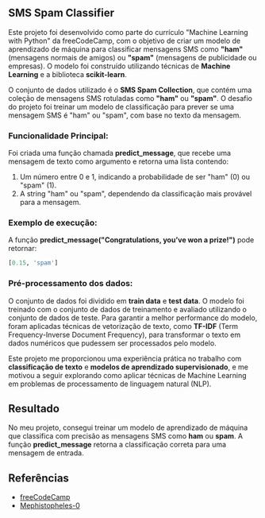 ## SMS Spam Classifier

Este projeto foi desenvolvido como parte do currículo "Machine Learning with Python" da freeCodeCamp, com o objetivo de criar um modelo de aprendizado de máquina para classificar mensagens SMS como **"ham"** (mensagens normais de amigos) ou **"spam"** (mensagens de publicidade ou empresas). O modelo foi construído utilizando técnicas de **Machine Learning** e a biblioteca **scikit-learn**.

O conjunto de dados utilizado é o **SMS Spam Collection**, que contém uma coleção de mensagens SMS rotuladas como **"ham"** ou **"spam"**. O desafio do projeto foi treinar um modelo de classificação para prever se uma mensagem SMS é "ham" ou "spam", com base no texto da mensagem.

### Funcionalidade Principal:

Foi criada uma função chamada **predict_message**, que recebe uma mensagem de texto como argumento e retorna uma lista contendo:

1. Um número entre 0 e 1, indicando a probabilidade de ser "ham" (0) ou "spam" (1).
2. A string "ham" ou "spam", dependendo da classificação mais provável para a mensagem.

### Exemplo de execução:

A função **predict_message("Congratulations, you’ve won a prize!")** pode retornar:

```python
[0.15, 'spam']
```

### Pré-processamento dos dados:
O conjunto de dados foi dividido em **train data** e **test data**. O modelo foi treinado com o conjunto de dados de treinamento e avaliado utilizando o conjunto de dados de teste. Para garantir a melhor performance do modelo, foram aplicadas técnicas de vetorização de texto, como **TF-IDF** (Term Frequency-Inverse Document Frequency), para transformar o texto em dados numéricos que pudessem ser processados pelo modelo.

Este projeto me proporcionou uma experiência prática no trabalho com **classificação de texto** e **modelos de aprendizado supervisionado**, e me motivou a seguir explorando como aplicar técnicas de Machine Learning em problemas de processamento de linguagem natural (NLP).

## Resultado

No meu projeto, consegui treinar um modelo de aprendizado de máquina que classifica com precisão as mensagens SMS como **ham** ou **spam**. A função **predict_message** retorna a classificação correta para uma mensagem de entrada.

## Referências

- [freeCodeCamp](https://github.com/freeCodeCamp)  
- [Mephistopheles-0](https://github.com/Mephistopheles-0)
